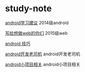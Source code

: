 # study-note

[android学习建议](android学习建议.md) 2014级android

[写给想做web的你们](web.md) 2015级web

[android 技巧](android技巧.md) 

[android开发老司机](androidolddriver.md) android开发老司机

[android小项目相关](android小项目相关.md) android小项目相关
